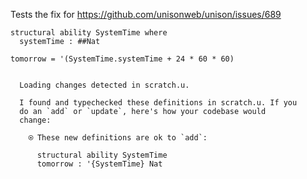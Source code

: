 Tests the fix for https://github.com/unisonweb/unison/issues/689

```unison
structural ability SystemTime where
  systemTime : ##Nat

tomorrow = '(SystemTime.systemTime + 24 * 60 * 60)
```

```ucm

  Loading changes detected in scratch.u.

  I found and typechecked these definitions in scratch.u. If you
  do an `add` or `update`, here's how your codebase would
  change:
  
    ⍟ These new definitions are ok to `add`:
    
      structural ability SystemTime
      tomorrow : '{SystemTime} Nat

```
